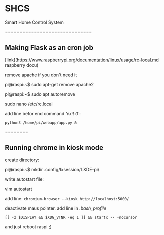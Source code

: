# SHCS
Smart Home Control System

==============================
## Making Flask as an cron job

[link](https://www.raspberrypi.org/documentation/linux/usage/rc-local.md raspberry docu)

remove apache if you don't need it

 pi@raspi:\~$ sudo apt-get remove apache2

 pi@raspi:\~$ sudo apt autoremove

sudo nano /etc/rc.local

add line befor end command *'exit 0'*:

`python3 /home/pi/webapp/app.py &`

========
## Running chrome in kiosk mode

create directory:

 pi@raspi:\~$ mkdir .config/lxsession/LXDE-pi/

write autostart file:

vim autostart

add line:
`chromium-browser --kiosk http://localhost:5000/`

deactivate maus pointer. add line in *.bash_profile*

`[[ -z $DISPLAY && $XDG_VTNR -eq 1 ]] && startx -- -nocursor`

and just reboot raspi ;)
